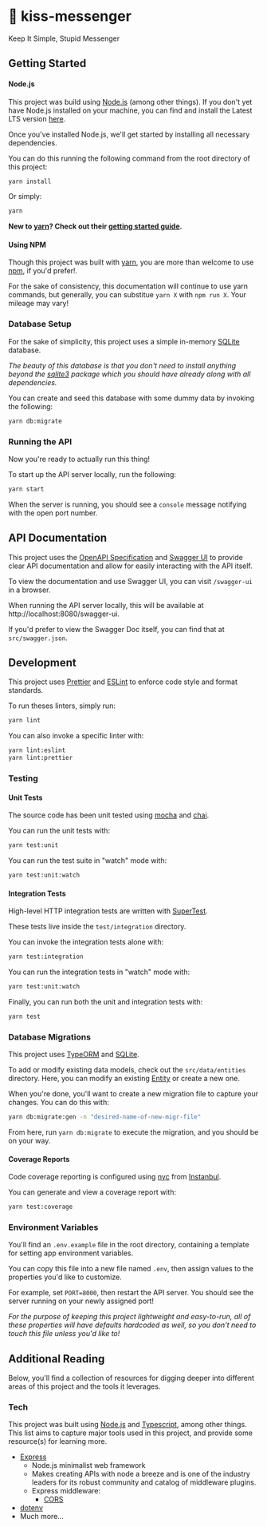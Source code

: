 # 💋 kiss-messenger

Keep It Simple, Stupid Messenger

## Getting Started

#### Node.js

This project was build using [Node.js](https://nodejs.org/en/) (among other things). If you don't yet have Node.js installed on your machine, you can find and install the Latest LTS version [here](https://nodejs.org/en/download/).

Once you've installed Node.js, we'll get started by installing all necessary dependencies.

You can do this running the following command from the root directory of this project:

```bash
yarn install
```

Or simply:

```bash
yarn
```

**New to [yarn](https://yarnpkg.com/)? Check out their [getting started guide](https://yarnpkg.com/getting-started).**

#### Using NPM

Though this project was built with [yarn](https://yarnpkg.com/), you are more than welcome to use [npm](https://docs.npmjs.com/about-npm), if you'd prefer!.

For the sake of consistency, this documentation will continue to use yarn commands, but generally, you can substitue `yarn X` with `npm run X`. Your mileage may vary!

### Database Setup

For the sake of simplicity, this project uses a simple in-memory [SQLite](https://www.sqlite.org/index.html) database.

_The beauty of this database is that you don't need to install anything beyond the [sqlite3](https://www.npmjs.com/package/sqlite3) package which you should have already along with all dependencies._

You can create and seed this database with some dummy data by invoking the following:

```bash
yarn db:migrate
```

### Running the API

Now you're ready to actually run this thing!

To start up the API server locally, run the following:

```bash
yarn start
```

When the server is running, you should see a `console` message notifying with the open port number.

## API Documentation

This project uses the [OpenAPI Specification](https://swagger.io/specification/) and [Swagger UI](https://swagger.io/tools/swagger-ui/) to provide clear API documentation and allow for easily interacting with the API itself.

To view the documentation and use Swagger UI, you can visit `/swagger-ui` in a browser.

When running the API server locally, this will be available at http://localhost:8080/swagger-ui.

If you'd prefer to view the Swagger Doc itself, you can find that at `src/swagger.json`.

## Development

This project uses [Prettier](https://prettier.io/) and [ESLint](https://eslint.org/) to enforce code style and format standards.

To run theses linters, simply run:

```bash
yarn lint
```

You can also invoke a specific linter with:

```bash
yarn lint:eslint
yarn lint:prettier
```

### Testing

#### Unit Tests

The source code has been unit tested using [mocha](https://mochajs.org/) and [chai](https://www.chaijs.com/).

You can run the unit tests with:

```bash
yarn test:unit
```

You can run the test suite in "watch" mode with:

```bash
yarn test:unit:watch
```

#### Integration Tests

High-level HTTP integration tests are written with [SuperTest](https://www.npmjs.com/package/supertest).

These tests live inside the `test/integration` directory.

You can invoke the integration tests alone with:

```bash
yarn test:integration
```

You can run the integration tests in "watch" mode with:

```bash
yarn test:unit:watch
```

Finally, you can run both the unit and integration tests with:

```bash
yarn test
```

### Database Migrations

This project uses [TypeORM](https://typeorm.io) and [SQLite](https://www.sqlite.org/index.html).

To add or modify existing data models, check out the `src/data/entities` directory. Here, you can modify an existing [Entity](https://typeorm.io/#/entities) or create a new one.

When you're done, you'll want to create a new migration file to capture your changes. You can do this with:

```bash
yarn db:migrate:gen -n "desired-name-of-new-migr-file"
```

From here, run `yarn db:migrate` to execute the migration, and you should be on your way.

#### Coverage Reports

Code coverage reporting is configured using [nyc](https://www.npmjs.com/package/nyc) from [Instanbul](https://istanbul.js.org/).

You can generate and view a coverage report with:

```bash
yarn test:coverage
```

### Environment Variables

You'll find an `.env.example` file in the root directory, containing a template for setting app environment variables.

You can copy this file into a new file named `.env`, then assign values to the properties you'd like to customize.

For example, set `PORT=8000`, then restart the API server. You should see the server running on your newly assigned port!

_For the purpose of keeping this project lightweight and easy-to-run, all of these properties will have defaults hardcoded as well, so you don't need to touch this file unless you'd like to!_

## Additional Reading

Below, you'll find a collection of resources for digging deeper into different areas of this project and the tools it leverages.

### Tech

This project was built using [Node.js](https://nodejs.org/en/) and [Typescript](https://www.typescriptlang.org/), among other things. This list aims to capture major tools used in this project, and provide some resource(s) for learning more.

- [Express](https://expressjs.com/)
  - Node.js minimalist web framework
  - Makes creating APIs with node a breeze and is one of the industry leaders for its robust community and catalog of middleware plugins.
  - Express middleware:
    - [CORS](https://www.npmjs.com/package/cors)
- [dotenv](https://www.npmjs.com/package/dotenv)
- Much more...
